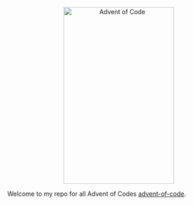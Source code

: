 <p align="center">
  <img src="https://user-images.githubusercontent.com/46886724/145045869-97cb7298-bb88-4d10-9e43-099a943d894c.png" alt="Advent of Code" width="250" height="400" />
</p>

Welcome to my repo for all Advent of Codes [advent-of-code](https://adventofcode.com/).
